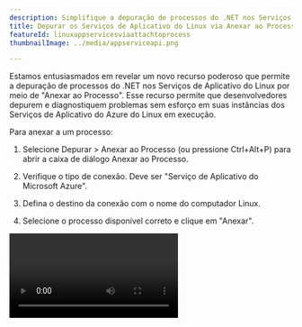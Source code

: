 ```yaml
---
description: Simplifique a depuração de processos do .NET nos Serviços de Aplicativo do Azure do Linux com a caixa de diálogo "Anexar ao processo".
title: Depurar os Serviços de Aplicativo do Linux via Anexar ao Processo
featureId: linuxappservicesviaattachtoprocess
thumbnailImage: ../media/appserviceapi.png

---
```



Estamos entusiasmados em revelar um novo recurso poderoso que permite a depuração de processos do .NET nos Serviços de Aplicativo do Linux por meio de "Anexar ao Processo". Esse recurso permite que desenvolvedores depurem e diagnostiquem problemas sem esforço em suas instâncias dos Serviços de Aplicativo do Azure do Linux em execução.

Para anexar a um processo:

1. Selecione Depurar > Anexar ao Processo (ou pressione Ctrl+Alt+P) para abrir a caixa de diálogo Anexar ao Processo.

2. Verifique o tipo de conexão. Deve ser "Serviço de Aplicativo do Microsoft Azure".

3. Defina o destino da conexão com o nome do computador Linux.

4. Selecione o processo disponível correto e clique em "Anexar".

![Serviços de Aplicativo do Linux via Anexar ao Processo](../media/LinuxAppServices-Attach-to-Process.mp4 "Serviços de Aplicativo do Linux via Anexar ao Processo")

